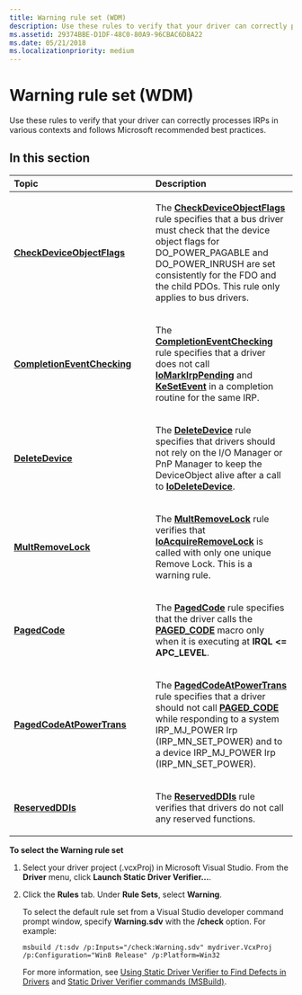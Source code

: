 ```yaml
---
title: Warning rule set (WDM)
description: Use these rules to verify that your driver can correctly processes IRPs in various contexts and follows Microsoft recommended best practices.
ms.assetid: 29374BBE-D1DF-48C0-80A9-96CBAC6D8A22
ms.date: 05/21/2018
ms.localizationpriority: medium
---
```


# Warning rule set (WDM)


Use these rules to verify that your driver can correctly processes IRPs in various contexts and follows Microsoft recommended best practices.

## In this section


<table>
<colgroup>
<col width="50%" />
<col width="50%" />
</colgroup>
<thead>
<tr class="header">
<th align="left">Topic</th>
<th align="left">Description</th>
</tr>
</thead>
<tbody>
<tr class="odd">
<td align="left"><p><a href="wdm-checkdeviceobjectflags.md" data-raw-source="[&lt;strong&gt;CheckDeviceObjectFlags&lt;/strong&gt;](wdm-checkdeviceobjectflags.md)"><strong>CheckDeviceObjectFlags</strong></a></p></td>
<td align="left"><p>The <a href="wdm-checkdeviceobjectflags.md" data-raw-source="[&lt;strong&gt;CheckDeviceObjectFlags&lt;/strong&gt;](wdm-checkdeviceobjectflags.md)"><strong>CheckDeviceObjectFlags</strong></a> rule specifies that a bus driver must check that the device object flags for DO_POWER_PAGABLE and DO_POWER_INRUSH are set consistently for the FDO and the child PDOs. This rule only applies to bus drivers.</p></td>
</tr>
<tr class="even">
<td align="left"><p><a href="wdm-completioneventchecking.md" data-raw-source="[&lt;strong&gt;CompletionEventChecking&lt;/strong&gt;](wdm-completioneventchecking.md)"><strong>CompletionEventChecking</strong></a></p></td>
<td align="left"><p>The <a href="wdm-completioneventchecking.md" data-raw-source="[&lt;strong&gt;CompletionEventChecking&lt;/strong&gt;](wdm-completioneventchecking.md)"><strong>CompletionEventChecking</strong></a> rule specifies that a driver does not call <a href="https://docs.microsoft.com/windows-hardware/drivers/ddi/wdm/nf-wdm-iomarkirppending" data-raw-source="[&lt;strong&gt;IoMarkIrpPending&lt;/strong&gt;](https://docs.microsoft.com/windows-hardware/drivers/ddi/wdm/nf-wdm-iomarkirppending)"><strong>IoMarkIrpPending</strong></a> and <a href="https://docs.microsoft.com/windows-hardware/drivers/ddi/wdm/nf-wdm-kesetevent" data-raw-source="[&lt;strong&gt;KeSetEvent&lt;/strong&gt;](https://docs.microsoft.com/windows-hardware/drivers/ddi/wdm/nf-wdm-kesetevent)"><strong>KeSetEvent</strong></a> in a completion routine for the same IRP.</p></td>
</tr>
<tr class="odd">
<td align="left"><p><a href="wdm-deletedevice.md" data-raw-source="[&lt;strong&gt;DeleteDevice&lt;/strong&gt;](wdm-deletedevice.md)"><strong>DeleteDevice</strong></a></p></td>
<td align="left"><p>The <a href="wdm-deletedevice.md" data-raw-source="[&lt;strong&gt;DeleteDevice&lt;/strong&gt;](wdm-deletedevice.md)"><strong>DeleteDevice</strong></a> rule specifies that drivers should not rely on the I/O Manager or PnP Manager to keep the DeviceObject alive after a call to <a href="https://docs.microsoft.com/windows-hardware/drivers/ddi/wdm/nf-wdm-iodeletedevice" data-raw-source="[&lt;strong&gt;IoDeleteDevice&lt;/strong&gt;](https://docs.microsoft.com/windows-hardware/drivers/ddi/wdm/nf-wdm-iodeletedevice)"><strong>IoDeleteDevice</strong></a>.</p></td>
</tr>
<tr class="even">
<td align="left"><p><a href="wdm-multremovelock.md" data-raw-source="[&lt;strong&gt;MultRemoveLock&lt;/strong&gt;](wdm-multremovelock.md)"><strong>MultRemoveLock</strong></a></p></td>
<td align="left"><p>The <a href="wdm-multremovelock.md" data-raw-source="[&lt;strong&gt;MultRemoveLock&lt;/strong&gt;](wdm-multremovelock.md)"><strong>MultRemoveLock</strong></a> rule verifies that <a href="https://docs.microsoft.com/windows-hardware/drivers/ddi/wdm/nf-wdm-ioacquireremovelock" data-raw-source="[&lt;strong&gt;IoAcquireRemoveLock&lt;/strong&gt;](https://docs.microsoft.com/windows-hardware/drivers/ddi/wdm/nf-wdm-ioacquireremovelock)"><strong>IoAcquireRemoveLock</strong></a> is called with only one unique Remove Lock. This is a warning rule.</p></td>
</tr>
<tr class="odd">
<td align="left"><p><a href="wdm-pagedcode.md" data-raw-source="[&lt;strong&gt;PagedCode&lt;/strong&gt;](wdm-pagedcode.md)"><strong>PagedCode</strong></a></p></td>
<td align="left"><p>The <a href="wdm-pagedcode.md" data-raw-source="[&lt;strong&gt;PagedCode&lt;/strong&gt;](wdm-pagedcode.md)"><strong>PagedCode</strong></a> rule specifies that the driver calls the <a href="https://docs.microsoft.com/windows-hardware/drivers/kernel/mm-bad-pointer" data-raw-source="[&lt;strong&gt;PAGED_CODE&lt;/strong&gt;](https://docs.microsoft.com/windows-hardware/drivers/kernel/mm-bad-pointer)"><strong>PAGED_CODE</strong></a> macro only when it is executing at <strong>IRQL &lt;= APC_LEVEL</strong>.</p></td>
</tr>
<tr class="even">
<td align="left"><p><a href="wdm-pagedcodeatpowertrans.md" data-raw-source="[&lt;strong&gt;PagedCodeAtPowerTrans&lt;/strong&gt;](wdm-pagedcodeatpowertrans.md)"><strong>PagedCodeAtPowerTrans</strong></a></p></td>
<td align="left"><p>The <a href="wdm-pagedcodeatpowertrans.md" data-raw-source="[&lt;strong&gt;PagedCodeAtPowerTrans&lt;/strong&gt;](wdm-pagedcodeatpowertrans.md)"><strong>PagedCodeAtPowerTrans</strong></a> rule specifies that a driver should not call <a href="https://docs.microsoft.com/windows-hardware/drivers/kernel/mm-bad-pointer" data-raw-source="[&lt;strong&gt;PAGED_CODE&lt;/strong&gt;](https://docs.microsoft.com/windows-hardware/drivers/kernel/mm-bad-pointer)"><strong>PAGED_CODE</strong></a> while responding to a system IRP_MJ_POWER Irp (IRP_MN_SET_POWER) and to a device IRP_MJ_POWER Irp (IRP_MN_SET_POWER).</p></td>
</tr>
<tr class="odd">
<td align="left"><p><a href="wdm-reservedddis.md" data-raw-source="[&lt;strong&gt;ReservedDDIs&lt;/strong&gt;](wdm-reservedddis.md)"><strong>ReservedDDIs</strong></a></p></td>
<td align="left"><p>The <a href="wdm-reservedddis.md" data-raw-source="[&lt;strong&gt;ReservedDDIs&lt;/strong&gt;](wdm-reservedddis.md)"><strong>ReservedDDIs</strong></a> rule verifies that drivers do not call any reserved functions.</p></td>
</tr>
</tbody>
</table>

 

**To select the Warning rule set**

1.  Select your driver project (.vcxProj) in Microsoft Visual Studio. From the **Driver** menu, click **Launch Static Driver Verifier…**.

2.  Click the **Rules** tab. Under **Rule Sets**, select **Warning**.

    To select the default rule set from a Visual Studio developer command prompt window, specify **Warning.sdv** with the **/check** option. For example:

    ```
    msbuild /t:sdv /p:Inputs="/check:Warning.sdv" mydriver.VcxProj /p:Configuration="Win8 Release" /p:Platform=Win32
    ```

    For more information, see [Using Static Driver Verifier to Find Defects in Drivers](https://docs.microsoft.com/windows-hardware/drivers/devtest/using-static-driver-verifier-to-find-defects-in-drivers) and [Static Driver Verifier commands (MSBuild)](https://docs.microsoft.com/windows-hardware/drivers/devtest/-static-driver-verifier-commands--msbuild-).

 

 





